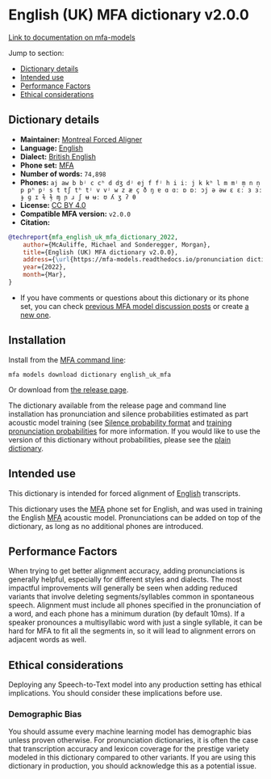 
# English (UK) MFA dictionary v2.0.0

[Link to documentation on mfa-models](https://mfa-models.readthedocs.io/en/main/dictionary/english_uk_mfa.html)

Jump to section:

- [Dictionary details](#dictionary-details)
- [Intended use](#intended-use)
- [Performance Factors](#performance-factors)
- [Ethical considerations](#ethical-considerations)

## Dictionary details

- **Maintainer:** [Montreal Forced Aligner](https://montreal-forced-aligner.readthedocs.io/)
- **Language:** [English](https://en.wikipedia.org/wiki/English_language)
- **Dialect:** [British English](https://en.wikipedia.org/wiki/British_English)
- **Phone set:** [MFA](https://mfa-models.readthedocs.io/en/refactor/mfa_phone_set.html#english)
- **Number of words:** `74,898`
- **Phones:** `aj aw b bʲ c cʰ d dʒ dʲ ej f fʲ h i iː j k kʰ l m mʲ m̩ n n̩ p pʰ pʲ s t tʃ tʰ tʲ v vʲ w z æ ç ð ŋ ɐ ɑ ɑː ɒ ɒː ɔj ə əw ɛ ɛː ɜ ɜː ɟ ɡ ɪ ɫ ɫ̩ ɱ ɲ ɹ ʃ ʉ ʉː ʊ ʎ ʒ ʔ θ`
- **License:** [CC BY 4.0](https://github.com/MontrealCorpusTools/mfa-models/tree/main/dictionary/english/uk_mfa/v2.0.0/LICENSE)
- **Compatible MFA version:** `v2.0.0`
- **Citation:**

```bibtex
@techreport{mfa_english_uk_mfa_dictionary_2022,
	author={McAuliffe, Michael and Sonderegger, Morgan},
	title={English (UK) MFA dictionary v2.0.0},
	address={\url{https://mfa-models.readthedocs.io/pronunciation dictionary/English/English (UK) MFA dictionary v2_0_0.html}},
	year={2022},
	month={Mar},
}
```

- If you have comments or questions about this dictionary or its phone set, you can check [previous MFA model discussion posts](https://github.com/MontrealCorpusTools/mfa-models/discussions?discussions_q=English+UK+MFA+dictionary+v2.0.0) or create [a new one](https://github.com/MontrealCorpusTools/mfa-models/discussions/new).

## Installation

Install from the [MFA command line](https://montreal-forced-aligner.readthedocs.io/en/latest/user_guide/models/index.html):

```
mfa models download dictionary english_uk_mfa
```

Or download from [the release page](https://github.com/MontrealCorpusTools/mfa-models/releases/tag/dictionary-english_uk_mfa-v2.0.0).

The dictionary available from the release page and command line installation has pronunciation and silence probabilities estimated as part acoustic model training (see [Silence probability format](https://montreal-forced-aligner.readthedocs.io/en/latest/user_guide/dictionary.html#silence-probabilities) and [training pronunciation probabilities](https://montreal-forced-aligner.readthedocs.io/en/latest/user_guide/workflows/training_dictionary.html) for more information.  If you would like to use the version of this dictionary without probabilities, please see the [plain dictionary](https://raw.githubusercontent.com/MontrealCorpusTools/mfa-models/main/dictionary/english/uk_mfa/english_uk_mfa.dict).

## Intended use

This dictionary is intended for forced alignment of [English](https://en.wikipedia.org/wiki/English_language) transcripts.

This dictionary uses the [MFA](https://mfa-models.readthedocs.io/en/refactor/mfa_phone_set.html#english) phone set for English, and was used in training the English [MFA](https://mfa-models.readthedocs.io/en/refactor/mfa_phone_set.html#english) acoustic model. Pronunciations can be added on top of the dictionary, as long as no additional phones are introduced.

## Performance Factors

When trying to get better alignment accuracy, adding pronunciations is generally helpful, especially for different styles and dialects. The most impactful improvements will generally be seen when adding reduced variants that involve deleting segments/syllables common in spontaneous speech.  Alignment must include all phones specified in the pronunciation of a word, and each phone has a minimum duration (by default 10ms). If a speaker pronounces a multisyllabic word with just a single syllable, it can be hard for MFA to fit all the segments in, so it will lead to alignment errors on adjacent words as well.

## Ethical considerations

Deploying any Speech-to-Text model into any production setting has ethical implications. You should consider these implications before use.

### Demographic Bias

You should assume every machine learning model has demographic bias unless proven otherwise. For pronunciation dictionaries, it is often the case that transcription accuracy and lexicon coverage for the prestige variety modeled in this dictionary compared to other variants. If you are using this dictionary in production, you should acknowledge this as a potential issue.
